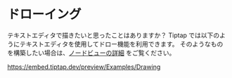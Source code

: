 # ドローイング

<!-- Did you ever wanted to draw in a text editor? Me neither. Anyway, here is an example how that could work with Tiptap. If you want to build something like that, [learn more about node views](/guide/node-views). -->

テキストエディタで描きたいと思ったことはありますか？ Tiptap では以下のようにテキストエディタを使用してドロー機能を利用できます。 そのようなものを構築したい場合は、[ノードビューの詳細](/guide/node-views) をご覧ください。

https://embed.tiptap.dev/preview/Examples/Drawing
